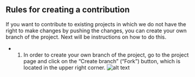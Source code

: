 ## Rules for creating a contribution

If you want to contribute to existing projects in which we do not have the right to make changes by pushing the changes, 
you can create your own branch of the project.
Next will be instructions on how to do this.
  
- 1. In order to create your own branch of the project, go to the project page and click on the “Create branch” 
(“Fork”) button, which is located in the upper right corner.
![alt text](https://sun9-33.userapi.com/LB_tZBLQODGjCUyNVbmpbj0B14NtLyB-c1EbPg/KWfV_o4S538.jpg "Fork")

